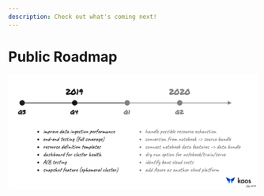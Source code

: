 ```yaml
---
description: Check out what's coming next!
---
```


# Public Roadmap

![](../.gitbook/assets/image%20%2830%29.png)

